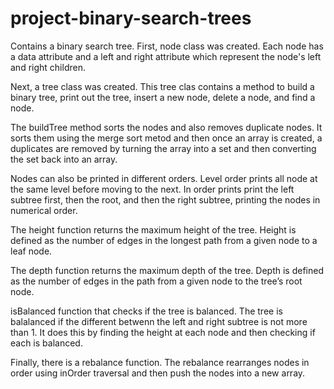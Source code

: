 # project-binary-search-trees
Contains a binary search tree. First, node class was created. Each node has a data 
attribute and a left and right attribute which represent the node's left and right children. 

Next, a tree class was created. This tree clas contains a method to build a binary tree, 
print out the tree, insert a new node, delete a node, and find a node. 

The buildTree method sorts the nodes and also removes duplicate nodes. It sorts them 
using the merge sort metod and then once an array is created, a duplicates are removed 
by turning the array into a set and then converting the set back into an array.  

Nodes can also be printed in different orders. Level order prints all node at the same level 
before moving to the next. In order prints print the left subtree first, then the root, and 
then the right subtree, printing the nodes in numerical order. 

The height function returns the maximum height of the tree. 
Height is defined as the number of edges in the longest path from a given node to a leaf node.

The depth function returns the maximum depth of the tree. Depth is defined as the number of 
edges in the path from a given node to the tree’s root node.

isBalanced function that checks if the tree is balanced. The tree is balalanced if the different
 betwenn the left and right subtree is not more than 1. It does this by finding the height at each node and then checking if each is balanced.

Finally, there is a rebalance function. The rebalance rearranges nodes in order using inOrder traversal and then push the nodes into a new array. 

